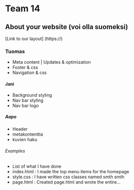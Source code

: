 # Team 14

## About your website (voi olla suomeksi)

[Link to our layout]
(https://)

### Tuomas
- Meta content | Updates & optimization 
- Footer & css
- Navigation & css

#### Jani
- Background styling
- Nav bar styling
- Nav bar logo

##### Aapo
- Header
- metakontenttia
- kuvien haku




###### Examples
- List of what I have done
- index.html : I made the top menu items for the homepage
- style.css : I have written css classes named smth smth
- page.html : Created page.html and wrote the entire...